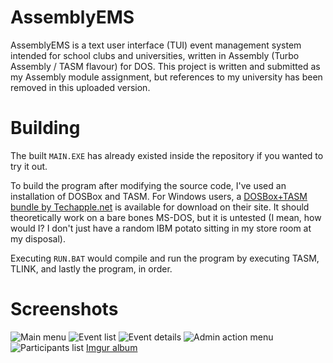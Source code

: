 # AssemblyEMS
AssemblyEMS is a text user interface (TUI) event management system intended for school clubs and universities, written in Assembly (Turbo Assembly / TASM flavour) for DOS. This project is written and submitted as my Assembly module assignment, but references to my university has been removed in this uploaded version.

# Building
The built `MAIN.EXE` has already existed inside the repository if you wanted to try it out.

To build the program after modifying the source code, I've used an installation of DOSBox and TASM. For Windows users, a [DOSBox+TASM bundle by Techapple.net](https://techapple.net/2013/01/tasm-windows-7-windows-8-full-screen-64bit-version-single-installer/) is available for download on their site. It should theoretically work on a bare bones MS-DOS, but it is untested (I mean, how would I? I don't just have a random IBM potato sitting in my store room at my disposal).

Executing `RUN.BAT` would compile and run the program by executing TASM, TLINK, and lastly the program, in order.

# Screenshots
![Main menu](https://i.imgur.com/lMYLw3z.png)
![Event list](https://i.imgur.com/fE9OmWE.png)
![Event details](https://i.imgur.com/LGkhiOO.png)
![Admin action menu](https://i.imgur.com/zyEx7xT.png)
![Participants list](https://i.imgur.com/Is82wSg.png)
[Imgur album](https://imgur.com/a/0DLbpCZ)